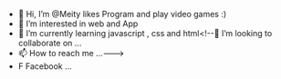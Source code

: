 - 👋 Hi, I’m @Meity likes Program and play video games :)
- 👀 I’m interested in web and App
- 🌱 I’m currently learning javascript , css and html<!--💞️ I’m looking to collaborate on ...
- 📫 How to reach me ...--->
-  F Facebook ...

<!---
MeityM/MeityM is a ✨ special ✨ repository because its `README.md` (this file) appears on your GitHub profile.
You can click the Preview link to take a look at your changes.
--->
